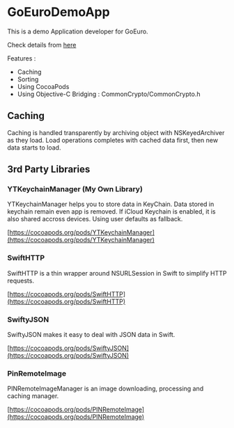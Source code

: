 # GoEuroDemoApp

This is a demo Application developer for GoEuro. 

Check details from [here](https://github.com/goeuro/iOS-test)

Features : 

* Caching
* Sorting
* Using CocoaPods
* Using Objective-C Bridging : CommonCrypto/CommonCrypto.h

## Caching

Caching is handled transparently by archiving object with NSKeyedArchiver as they load. Load operations completes with cached data first, then new data starts to load. 

## 3rd Party Libraries

### YTKeychainManager (My Own Library)

YTKeychainManager helps you to store data in KeyChain. Data stored in keychain remain even app is removed. If iCloud Keychain is enabled, it is also shared accross devices. Using user defaults as fallback.


[https://cocoapods.org/pods/YTKeychainManager](https://cocoapods.org/pods/YTKeychainManager)

### SwiftHTTP
SwiftHTTP is a thin wrapper around NSURLSession in Swift to simplify HTTP requests.

[https://cocoapods.org/pods/SwiftHTTP](https://cocoapods.org/pods/SwiftHTTP)

### SwiftyJSON
SwiftyJSON makes it easy to deal with JSON data in Swift.

[https://cocoapods.org/pods/SwiftyJSON](https://cocoapods.org/pods/SwiftyJSON)


### PinRemoteImage

PINRemoteImageManager is an image downloading, processing and caching manager.

[https://cocoapods.org/pods/PINRemoteImage](https://cocoapods.org/pods/PINRemoteImage)


